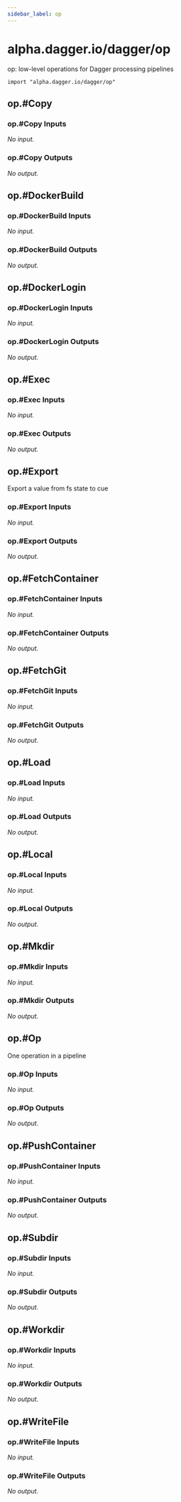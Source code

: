 ```yaml
---
sidebar_label: op
---
```


# alpha.dagger.io/dagger/op

op: low-level operations for Dagger processing pipelines

```cue
import "alpha.dagger.io/dagger/op"
```

## op.#Copy

### op.#Copy Inputs

_No input._

### op.#Copy Outputs

_No output._

## op.#DockerBuild

### op.#DockerBuild Inputs

_No input._

### op.#DockerBuild Outputs

_No output._

## op.#DockerLogin

### op.#DockerLogin Inputs

_No input._

### op.#DockerLogin Outputs

_No output._

## op.#Exec

### op.#Exec Inputs

_No input._

### op.#Exec Outputs

_No output._

## op.#Export

Export a value from fs state to cue

### op.#Export Inputs

_No input._

### op.#Export Outputs

_No output._

## op.#FetchContainer

### op.#FetchContainer Inputs

_No input._

### op.#FetchContainer Outputs

_No output._

## op.#FetchGit

### op.#FetchGit Inputs

_No input._

### op.#FetchGit Outputs

_No output._

## op.#Load

### op.#Load Inputs

_No input._

### op.#Load Outputs

_No output._

## op.#Local

### op.#Local Inputs

_No input._

### op.#Local Outputs

_No output._

## op.#Mkdir

### op.#Mkdir Inputs

_No input._

### op.#Mkdir Outputs

_No output._

## op.#Op

One operation in a pipeline

### op.#Op Inputs

_No input._

### op.#Op Outputs

_No output._

## op.#PushContainer

### op.#PushContainer Inputs

_No input._

### op.#PushContainer Outputs

_No output._

## op.#Subdir

### op.#Subdir Inputs

_No input._

### op.#Subdir Outputs

_No output._

## op.#Workdir

### op.#Workdir Inputs

_No input._

### op.#Workdir Outputs

_No output._

## op.#WriteFile

### op.#WriteFile Inputs

_No input._

### op.#WriteFile Outputs

_No output._
